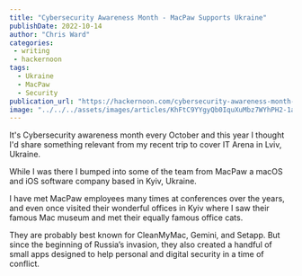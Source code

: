 ```yaml
---
title: "Cybersecurity Awareness Month - MacPaw Supports Ukraine"
publishDate: 2022-10-14
author: "Chris Ward"
categories:
 - writing
 - hackernoon
tags:
  - Ukraine
  - MacPaw
  - Security
publication_url: "https://hackernoon.com/cybersecurity-awareness-month-macpaw-supports-ukraine"
image: "../../../assets/images/articles/KhFtC9YYgyQb0IquXuMbz7WYhPH2-1a932gz.jpeg"
---
```

It's Cybersecurity awareness month every October and this year I thought I'd share something relevant from my recent trip to cover IT Arena in Lviv, Ukraine.

While I was there I bumped into some of the team from MacPaw a macOS and iOS software company based in Kyiv, Ukraine.

I have met MacPaw employees many times at conferences over the years, and even once visited their wonderful offices in Kyiv where I saw their famous Mac museum and met their equally famous office cats.

They are probably best known for CleanMyMac, Gemini, and Setapp. But since the beginning of Russia’s invasion, they also created a handful of small apps designed to help personal and digital security in a time of conflict.
